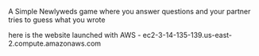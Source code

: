 A Simple Newlyweds game where you answer questions and your partner tries to guess what you wrote

here is the website launched with AWS - ec2-3-14-135-139.us-east-2.compute.amazonaws.com
